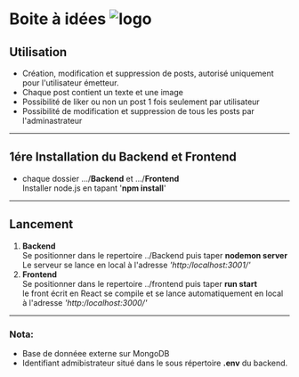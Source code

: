 # Boite à idées ![logo](https://github.com/PascalD18/P7_Dumont_Pascal_082022/frontend/src/assets/img/global/icon-logo_groupomania.png)
## Utilisation
 * Création, modification et suppression de posts, autorisé uniquement pour l'utilisateur émetteur.
 * Chaque post contient un texte et une image
 * Possibilité de liker ou non un post 1 fois seulement par utilisateur
 * Possibilité de modification et suppression de tous les posts par   
    l'adminastrateur
---
## 1ére Installation du Backend et Frontend
* chaque dossier .../__Backend__ et .../__Frontend__  
 Installer node.js en tapant '__npm install__'
---
## Lancement
1. __Backend__  
Se positionner dans le repertoire ../Backend puis
taper __nodemon server__  
Le serveur se lance en local à l'adresse *'http:/localhost:3001/'*
2. __Frontend__  
Se positionner dans le repertoire ../frontend puis taper __run start__  
le front écrit en React se compile et se lance automatiquement en local  
à l'adresse *'http:/localhost:3000/'*
---
### Nota:

* Base de donnéee externe sur MongoDB
* Identifiant admibistrateur situé dans le sous répertoire __.env__ du backend.
